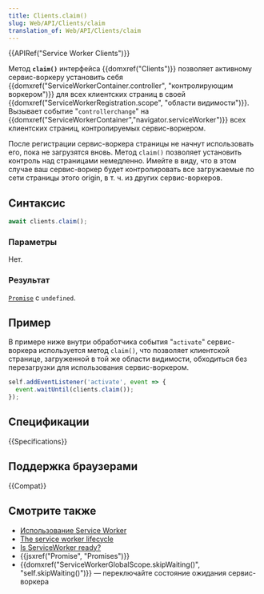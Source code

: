 ```yaml
---
title: Clients.claim()
slug: Web/API/Clients/claim
translation_of: Web/API/Clients/claim
---
```


{{APIRef("Service Worker Clients")}}

Метод **`claim()`** интерфейса {{domxref("Clients")}} позволяет активному сервис-воркеру установить себя {{domxref("ServiceWorkerContainer.controller", "контролирующим воркером")}} для всех клиентских страниц в своей {{domxref("ServiceWorkerRegistration.scope", "области видимости")}}. Вызывает событие "`controllerchange`" на {{domxref("ServiceWorkerContainer","navigator.serviceWorker")}} всех клиентских страниц, контролируемых сервис-воркером.

После регистрации сервис-воркера страницы не начнут использовать его, пока не загрузятся вновь. Метод `claim()` позволяет установить контроль над страницами немедленно. Имейте в виду, что в этом случае ваш сервис-воркер будет контролировать все загружаемые по сети страницы этого origin, в т. ч. из других сервис-воркеров.

## Синтаксис

```js
await clients.claim();
```

### Параметры

Нет.

### Результат

[`Promise`](/ru/docs/Web/JavaScript/Reference/Global_Objects/Promise) с `undefined`.

## Пример

В примере ниже внутри обработчика события "`activate`" сервис-воркера используется метод `claim()`, что позволяет клиентской странице, загруженной в той же области видимости, обходиться без перезагрузки для использования сервис-воркером.

```js
self.addEventListener('activate', event => {
  event.waitUntil(clients.claim());
});
```

## Спецификации

{{Specifications}}

## Поддержка браузерами

{{Compat}}

## Смотрите также

- [Использование Service Worker](/ru/docs/Web/API/Service_Worker_API/Using_Service_Workers)
- [The service worker lifecycle](https://developers.google.com/web/fundamentals/instant-and-offline/service-worker/lifecycle)
- [Is ServiceWorker ready?](https://jakearchibald.github.io/isserviceworkerready/)
- {{jsxref("Promise", "Promises")}}
- {{domxref("ServiceWorkerGlobalScope.skipWaiting()", "self.skipWaiting()")}} — переключайте состояние ожидания сервис-воркера
